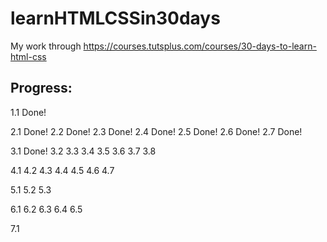 learnHTMLCSSin30days
====================

My work through https://courses.tutsplus.com/courses/30-days-to-learn-html-css


Progress:
---------
1.1         Done!

2.1         Done!
2.2         Done!
2.3         Done!
2.4         Done!
2.5         Done!
2.6         Done!
2.7         Done!

3.1         Done!
3.2
3.3
3.4
3.5
3.6
3.7
3.8

4.1
4.2
4.3
4.4
4.5
4.6
4.7

5.1
5.2
5.3

6.1
6.2
6.3
6.4
6.5

7.1